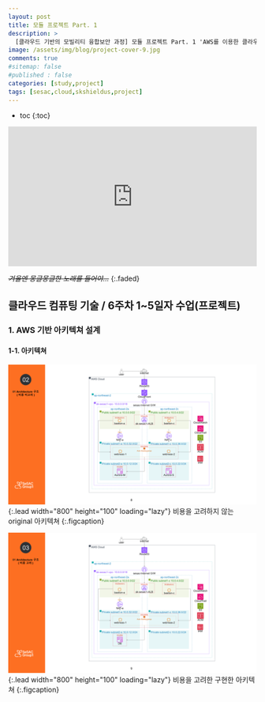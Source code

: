 ```yaml
---
layout: post
title: 모듈 프로젝트 Part. 1
description: >
  [클라우드 기반의 모빌리티 융합보안 과정] 모듈 프로젝트 Part. 1 'AWS를 이용한 클라우트 아키텍쳐 설계'
image: /assets/img/blog/project-cover-9.jpg
comments: true
#sitemap: false
#published : false
categories: [study,project]
tags: [sesac,cloud,skshieldus,project]
---
```

* toc
{:toc}

<style>.embed-container { position: relative; padding-bottom: 56.25%; height: 0; overflow: hidden; max-width: 100%; } .embed-container iframe, .embed-container object, .embed-container embed { position: absolute; top: 0; left: 0; width: 100%; height: 100%; }</style><div class='embed-container'><iframe src='https://www.youtube.com/embed/7U7rb3OXo3c' frameborder='0' allowfullscreen></iframe></div>
~~*겨울엔 몽글몽글한 노래를 들어야...*~~
{:.faded}

## 클라우드 컴퓨팅 기술 / 6주차 1~5일자 수업(프로젝트)

### 1. AWS 기반 아키텍쳐 설계

#### 1-1. 아키텍쳐

![project1-1.png](/assets/img/docs/project/1.png){:.lead width="800" height="100" loading="lazy"}
비용을 고려하지 않는 original 아키텍쳐
{:.figcaption}

![project1-2.png](/assets/img/docs/project/2.png){:.lead width="800" height="100" loading="lazy"}
비용을 고려한 구현한 아키텍쳐
{:.figcaption}
